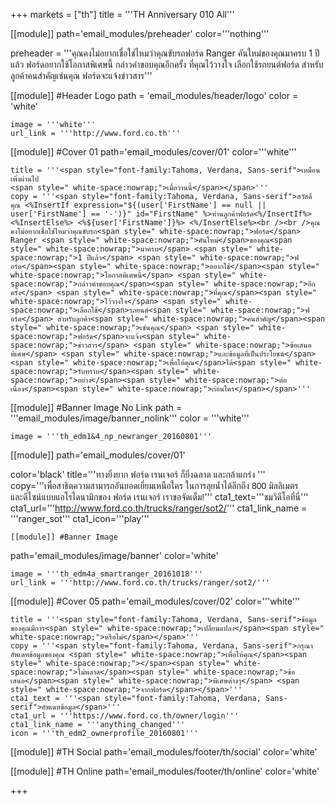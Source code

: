 +++
markets = ["th"]
title = '''TH Anniversary 010 All'''

[[module]]
path='email_modules/preheader'
color='''nothing'''

preheader = '''คุณคงไม่อยากเชื่อใช่ไหมว่าคุณขับรถฟอร์ด Ranger คันใหม่ของคุณมาครบ 1 ปีแล้ว ฟอร์ดอยากใช้โอกาสพิเศษนี้ กล่าวคำขอบคุณอีกครั้ง ที่คุณไว้วางใจ เลือกใช้รถยนต์ฟอร์ด สำหรับลูกค้าคนสำคัญเช่นคุณ ฟอร์ดจะแจ้งข่าวสาร'''

[[module]] #Header Logo
path = 'email_modules/header/logo'
color = 'white'

	image = '''white'''
	url_link = '''http://www.ford.co.th'''

[[module]] #Cover 01
path='email_modules/cover/01'
color='''white'''
 
	title = '''<span style="font-family:Tahoma, Verdana, Sans-serif">เหมือนเพิ่งผ่านไป
	<span style=" white-space:nowrap;">เมื่อวานนี้</span></span>'''
	copy = '''<span style="font-family:Tahoma, Verdana, Sans-serif">สวัสดี คุณ <%InsertIf expression="${(user['FirstName'] == null || user['FirstName'] == '-')}" id="FirstName" %>ท่านลูกค้าฟอร์ด<%/InsertIf%> <%InsertElse%> <%${user['FirstName']}%> <%/InsertElse%><br /><br />คุณคงไม่อยากเชื่อใช่ไหมว่าคุณขับรถ<span style=" white-space:nowrap;">ฟอร์ด</span> Ranger <span style=" white-space:nowrap;">คันใหม่</span>ของคุณ<span style=" white-space:nowrap;">มาครบ</span> <span style=" white-space:nowrap;">1 ปีแล้ว</span> <span style=" white-space:nowrap;">ฟอร์ด</span><span style=" white-space:nowrap;">อยากใช้</span><span style=" white-space:nowrap;">โอกาสพิเศษนี้</span> <span style=" white-space:nowrap;">กล่าวคำขอบคุณ</span><span style=" white-space:nowrap;">อีกครั้ง</span> <span style=" white-space:nowrap;">ที่คุณ</span><span style=" white-space:nowrap;">ไว้วางใจ</span> <span style=" white-space:nowrap;">เลือกใช้</span>รถยนต์<span style=" white-space:nowrap;">ฟอร์ด</span> สำหรับลูกค้า<span style=" white-space:nowrap;">คนสำคัญ</span><span style=" white-space:nowrap;">เช่นคุณ</span> <span style=" white-space:nowrap;">ฟอร์ด</span>จะแจ้ง<span style=" white-space:nowrap;">ข่าวสาร</span> <span style=" white-space:nowrap;">ข้อเสนอพิเศษ</span> <span style=" white-space:nowrap;">และข้อมูลที่เป็นประโยชน์</span> <span style=" white-space:nowrap;">เพื่อให้คุณ</span>ได้<span style=" white-space:nowrap;">รับทราบ</span><span style=" white-space:nowrap;">อย่าง</span><span style=" white-space:nowrap;">ต่อเนื่อง</span><span style=" white-space:nowrap;">ก่อนใคร</span></span>'''

[[module]] #Banner Image No Link
path = '''email_modules/image/banner_nolink'''
color = '''white'''

	image = '''th_edm1&4_np_newranger_20160801'''

[[module]]
path='email_modules/cover/01'

color='black'
title='''<span style="font-family:Tahoma, Verdana, Sans-serif"><span style="white-space:nowrap;">ทางยิ่งยาก </span>
										<span style="white-space:nowrap;"> ฟอร์ด เรนเจอร์ ก็ยิ่งฉลาด </span>
										<span style="white-space:nowrap;"> และกล้าแกร่ง </span></span>'''
copy='''<span style="font-family:Tahoma, Verdana, Sans-serif"><span style="white-space:nowrap;">เพื่อสาธิตความสามารถอันยอดเยี่ยมเหนือใคร</span>
<span style="white-space:nowrap;"> ในการลุยน้ำได้ลึกถึง 800 มิลลิเมตร</span><br />
<span style="white-space:nowrap;">และดีไซน์แบบแอโรไดนามิกของ</span>
<span style="white-space:nowrap;"> ฟอร์ด เรนเจอร์	</span>
<span style="white-space:nowrap;"> เราขอจัดเต็ม!</span></span>'''
cta1_text='''<span style="font-family:Tahoma, Verdana, Sans-serif">ชมวิดีโอที่นี่</span>'''
cta1_url='''http://www.ford.co.th/trucks/ranger/sot2/'''
cta1_link_name = '''ranger_sot'''
cta1_icon='''play'''

	[[module]] #Banner Image
path='email_modules/image/banner'
color='white'

	image = '''th_edm4a_smartranger_20161018'''
	url_link = '''http://www.ford.co.th/trucks/ranger/sot2/'''

[[module]] #Cover 05
path='email_modules/cover/02'
color='''white'''

	title = '''<span style="font-family:Tahoma, Verdana, Sans-serif">ข้อมูลของคุณมีการ<span style=" white-space:nowrap;">เปลี่ยนแปลง</span><span style=" white-space:nowrap;">หรือไม่</span></span>'''
	copy = '''<span style="font-family:Tahoma, Verdana, Sans-serif">กรุณาอัพเดทข้อมูลของคุณ <span style=" white-space:nowrap;">เพื่อให้คุณ</span><span style=" white-space:nowrap;"></span><span style=" white-space:nowrap;">ไม่พลาด</span><span style=" white-space:nowrap;">ข้อเสนอ</span><span style=" white-space:nowrap;">พิเศษต่างๆ</span> <span style=" white-space:nowrap;">จากฟอร์ด</span></span>'''
	cta1_text = '''<span style="font-family:Tahoma, Verdana, Sans-serif">อัพเดทข้อมูล</span>'''
	cta1_url = '''https://www.ford.co.th/owner/login'''
	cta1_link_name = '''anything_changed'''
	icon = '''th_edm2_ownerprofile_20160801'''

[[module]] #TH Social
path='email_modules/footer/th/social'
color='white'

[[module]] #TH Online
path='email_modules/footer/th/online'
color='white'

+++